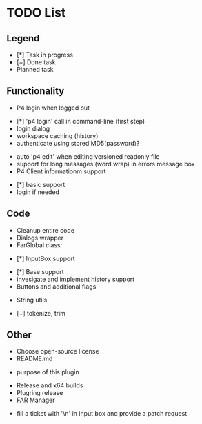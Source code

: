 TODO List
=========

Legend
------
* [*] Task in progress
* [+] Done task
* Planned task

Functionality
-------------
* P4 login when logged out
 - [*] 'p4 login' call in command-line (first step)
 - login dialog
 - workspace caching (history)
 - authenticate using stored MD5(password)?
* auto 'p4 edit' when editing versioned readonly file
* support for long messages (word wrap) in errors message box
* P4 Client informationm support
 - [*] basic support
 - login if needed

Code
----
* Cleanup entire code
* Dialogs wrapper
* FarGlobal class:
 - [*] InputBox support
  + [*] Base support
  + invesigate and implement history support
  + Buttons and additional flags
* String utils
 - [+] tokenize, trim

Other
-----
* Choose open-source license
* README.md
 - purpose of this plugin
* Release and x64 builds
* Plugring release
* FAR Manager
 - fill a ticket with '\n' in input box and provide a patch request
